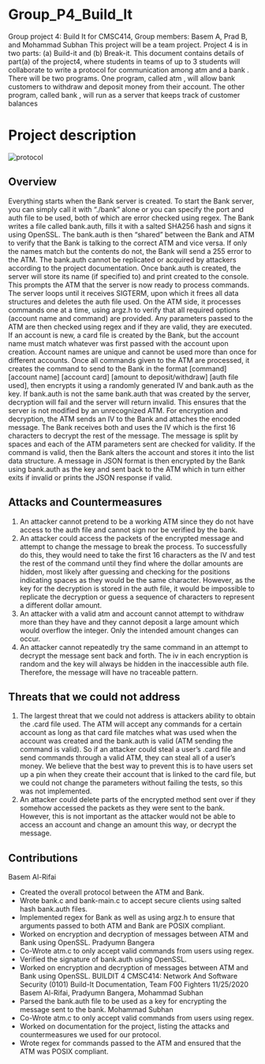 # Group_P4_Build_It
Group project 4: Build It for CMSC414, Group members: Basem A, Prad B, and Mohammad Subhan
This project will be a team project. Project 4 is in two parts: (a) Build-it and 
(b) Break-it. This document contains details of part(a) of the project4, 
where students in teams of up to 3 students will collaborate to write a 
protocol for communication among atm and a bank . There will be two 
programs. One program, called atm , will allow bank customers to 
withdraw and deposit money from their account. The other program, 
called bank , will run as a server that keeps track of customer balances

# Project description
![protocol](https://user-images.githubusercontent.com/32045565/137764445-981533ef-62d9-47b0-ac77-aaeedc182861.png)

## Overview
Everything starts when the Bank server is created. To start the Bank server, you can simply call
it with “./bank” alone or you can specify the port and auth file to be used, both of which are error
checked using regex. The Bank writes a file called bank.auth, fills it with a salted SHA256 hash
and signs it using OpenSSL. The bank.auth is then “shared” between the Bank and ATM to
verify that the Bank is talking to the correct ATM and vice versa. If only the names match but
the contents do not, the Bank will send a 255 error to the ATM. The bank.auth cannot be
replicated or acquired by attackers according to the project documentation. Once bank.auth is
created, the server will store its name (if specified to) and print created to the console. This
prompts the ATM that the server is now ready to process commands. The server loops until it
receives SIGTERM, upon which it frees all data structures and deletes the auth file used.
On the ATM side, it processes commands one at a time, using argz.h to verify that all
required options (account name and command) are provided. Any parameters passed to the ATM
are then checked using regex and if they are valid, they are executed. If an account is new, a card
file is created by the Bank, but the account name must match whatever was first passed with the
account upon creation. Account names are unique and cannot be used more than once for
different accounts. Once all commands given to the ATM are processed, it creates the command
to send to the Bank in the format [command] [account name] [account card] [amount to
deposit/withdraw] [auth file used], then encrypts it using a randomly generated IV and bank.auth
as the key. If bank.auth is not the same bank.auth that was created by the server, decryption will
fail and the server will return invalid. This ensures that the server is not modified by an
unrecognized ATM. For encryption and decryption, the ATM sends an IV to the Bank and
attaches the encoded message. The Bank receives both and uses the IV which is the first 16
characters to decrypt the rest of the message. The message is split by spaces and each of the
ATM parameters sent are checked for validity. If the command is valid, then the Bank alters the
account and stores it into the list data structure. A message in JSON format is then encrypted by
the Bank using bank.auth as the key and sent back to the ATM which in turn either exits if
invalid or prints the JSON response if valid.

## Attacks and Countermeasures
1. An attacker cannot pretend to be a working ATM since they do not have access to the
auth file and cannot sign nor be verified by the bank.
2. An attacker could access the packets of the encrypted message and attempt to change the
message to break the process. To successfully do this, they would need to take the first 16
characters as the IV and test the rest of the command until they find where the dollar
amounts are hidden, most likely after guessing and checking for the positions indicating
spaces as they would be the same character. However, as the key for the decryption is
stored in the auth file, it would be impossible to replicate the decryption or guess a
sequence of characters to represent a different dollar amount.
3. An attacker with a valid atm and account cannot attempt to withdraw more than they
have and they cannot deposit a large amount which would overflow the integer. Only the
intended amount changes can occur.
4. An attacker cannot repeatedly try the same command in an attempt to decrypt the
message sent back and forth. The iv in each encryption is random and the key will always
be hidden in the inaccessible auth file. Therefore, the message will have no traceable
pattern.

## Threats that we could not address
1. The largest threat that we could not address is attackers ability to obtain the .card file
used. The ATM will accept any commands for a certain account as long as that card file
matches what was used when the account was created and the bank.auth is valid (ATM
sending the command is valid). So if an attacker could steal a user’s .card file and send
commands through a valid ATM, they can steal all of a user’s money. We believe that the
best way to prevent this is to have users set up a pin when they create their account that is
linked to the card file, but we could not change the parameters without failing the tests, so
this was not implemented.
2. An attacker could delete parts of the encrypted method sent over if they somehow
accessed the packets as they were sent to the bank. However, this is not important as the
attacker would not be able to access an account and change an amount this way, or
decrypt the message.

## Contributions
Basem Al-Rifai
- Created the overall protocol between the ATM and Bank.
- Wrote bank.c and bank-main.c to accept secure clients using salted hash bank.auth files.
- Implemented regex for Bank as well as using argz.h to ensure that arguments passed to
both ATM and Bank are POSIX compliant.
- Worked on encryption and decryption of messages between ATM and Bank using
OpenSSL.
Pradyumn Bangera
- Co-Wrote atm.c to only accept valid commands from users using regex.
- Verified the signature of bank.auth using OpenSSL.
- Worked on encryption and decryption of messages between ATM and Bank using
OpenSSL.
BUILDIT
4
CMSC414: Network And Software Security (0101)
Build-It Documentation, Team F00 Fighters
11/25/2020
Basem Al-Rifai, Pradyumn Bangera, Mohammad Subhan
- Parsed the bank.auth file to be used as a key for encrypting the message sent to the bank.
Mohammad Subhan
- Co-Wrote atm.c to only accept valid commands from users using regex.
- Worked on documentation for the project, listing the attacks and countermeasures we
used for our protocol.
- Wrote regex for commands passed to the ATM and ensured that the ATM was POSIX
compliant.
